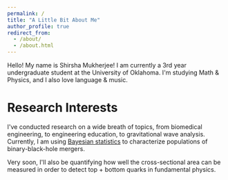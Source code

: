 ```yaml
---
permalink: /
title: "A Little Bit About Me"
author_profile: true
redirect_from:
  - /about/
  - /about.html
---
```


Hello! My name is Shirsha Mukherjee! I am currently a 3rd year undergraduate student at the University of Oklahoma. I'm studying Math & Physics, and I also love language & music.


Research Interests
======
I've conducted research on a wide breath of topics, from biomedical engineering, to engineering education, to gravitational wave analysis. Currently, I am using [Bayesian statistics](https://srcd.onlinelibrary.wiley.com/doi/10.1111/cdev.12169) to characterize populations of binary-black-hole mergers. 

Very soon, I'll also be quantifying how well the cross-sectional area can be measured in order to detect top + bottom quarks in fundamental physics.



